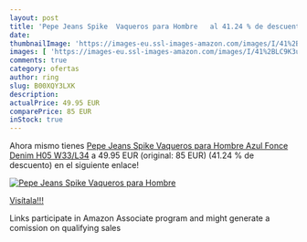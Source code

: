```yaml
---
layout: post
title: 'Pepe Jeans Spike  Vaqueros para Hombre   al 41.24 % de descuento'
date: 
thumbnailImage: 'https://images-eu.ssl-images-amazon.com/images/I/41%2BLC9K3u-L._SL200_.jpg'
images: [ 'https://images-eu.ssl-images-amazon.com/images/I/41%2BLC9K3u-L._SL200_.jpg' ]
comments: true
category: ofertas
author: ring
slug: B00XQY3LXK
description:
actualPrice: 49.95 EUR
comparePrice: 85 EUR
inStock: true
---
```


Ahora mismo tienes [Pepe Jeans Spike  Vaqueros para Hombre  Azul  Fonce Denim H05   W33/L34](https://www.amazon.es/dp/B00XQY3LXK/?tag=tolees-21) a 49.95 EUR (original: 85 EUR) (41.24 %  de descuento) en el siguiente enlace!

[![Pepe Jeans Spike  Vaqueros para Hombre  ](https://images-eu.ssl-images-amazon.com/images/I/41%2BLC9K3u-L._SL200_.jpg)](https://www.amazon.es/dp/B00XQY3LXK/?tag=tolees-21)

[Visítala!!!](https://www.amazon.es/dp/B00XQY3LXK/?tag=tolees-21)

Links participate in Amazon Associate program and might generate a comission on qualifying sales
